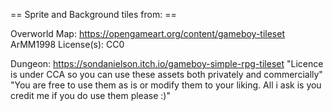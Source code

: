 
== Sprite and Background tiles from: ==

Overworld Map:
https://opengameart.org/content/gameboy-tileset
ArMM1998
License(s): CC0


Dungeon:
https://sondanielson.itch.io/gameboy-simple-rpg-tileset
"Licence is under CCA so you can use these assets both privately and commercially"
"You are free to use them as is or modify them to your liking. All i ask is you credit me if you do use them please :)"

